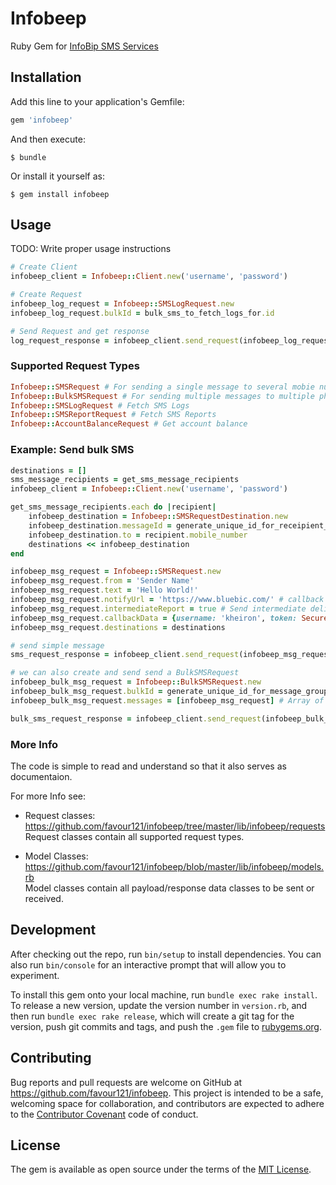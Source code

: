 # Infobeep

Ruby Gem for [InfoBip SMS Services](https://www.infobip.com/)

## Installation

Add this line to your application's Gemfile:

```ruby
gem 'infobeep'
```

And then execute:

    $ bundle

Or install it yourself as:

    $ gem install infobeep

## Usage

TODO: Write proper usage instructions


```ruby
# Create Client
infobeep_client = Infobeep::Client.new('username', 'password')

# Create Request
infobeep_log_request = Infobeep::SMSLogRequest.new
infobeep_log_request.bulkId = bulk_sms_to_fetch_logs_for.id

# Send Request and get response
log_request_response = infobeep_client.send_request(infobeep_log_request)
```

###  Supported Request Types
```ruby
Infobeep::SMSRequest # For sending a single message to several mobie numbers
Infobeep::BulkSMSRequest # For sending multiple messages to multiple phone numbers sing one identifier (bulkMessageID)
Infobeep::SMSLogRequest # Fetch SMS Logs
Infobeep::SMSReportRequest # Fetch SMS Reports
Infobeep::AccountBalanceRequest # Get account balance
```


### Example: Send bulk SMS

```ruby
destinations = []
sms_message_recipients = get_sms_message_recipients
infobeep_client = Infobeep::Client.new('username', 'password')

get_sms_message_recipients.each do |recipient|
    infobeep_destination = Infobeep::SMSRequestDestination.new
    infobeep_destination.messageId = generate_unique_id_for_receipient_message # leave blank to have Infobip API generate
    infobeep_destination.to = recipient.mobile_number
    destinations << infobeep_destination
end

infobeep_msg_request = Infobeep::SMSRequest.new
infobeep_msg_request.from = 'Sender Name'
infobeep_msg_request.text = 'Hello World!'
infobeep_msg_request.notifyUrl = 'https://www.bluebic.com/' # callback URL to receive intermediate delivery update
infobeep_msg_request.intermediateReport = true # Send intermediate delivery report updates
infobeep_msg_request.callbackData = {username: 'kheiron', token: SecureRandom.uuid}.to_json # data to append to delivery report updates
infobeep_msg_request.destinations = destinations

# send simple message
sms_request_response = infobeep_client.send_request(infobeep_msg_request)

# we can also create and send send a BulkSMSRequest
infobeep_bulk_msg_request = Infobeep::BulkSMSRequest.new
infobeep_bulk_msg_request.bulkId = generate_unique_id_for_message_group # leave blank to have Infobip API generate
infobeep_bulk_msg_request.messages = [infobeep_msg_request] # Array of Infobeep::SMSRequest

bulk_sms_request_response = infobeep_client.send_request(infobeep_bulk_msg_request)

```

### More Info
The code is simple to read and understand so that it also serves as documentaion. 

For more Info see:

* Request classes: https://github.com/favour121/infobeep/tree/master/lib/infobeep/requests<br/>
Request classes contain all supported request types.

* Model Classes: https://github.com/favour121/infobeep/blob/master/lib/infobeep/models.rb<br/>
Model classes contain all payload/response data classes to be sent or received.


## Development

After checking out the repo, run `bin/setup` to install dependencies. You can also run `bin/console` for an interactive prompt that will allow you to experiment.

To install this gem onto your local machine, run `bundle exec rake install`. To release a new version, update the version number in `version.rb`, and then run `bundle exec rake release`, which will create a git tag for the version, push git commits and tags, and push the `.gem` file to [rubygems.org](https://rubygems.org).

## Contributing

Bug reports and pull requests are welcome on GitHub at https://github.com/favour121/infobeep. This project is intended to be a safe, welcoming space for collaboration, and contributors are expected to adhere to the [Contributor Covenant](http://contributor-covenant.org) code of conduct.


## License

The gem is available as open source under the terms of the [MIT License](http://opensource.org/licenses/MIT).


